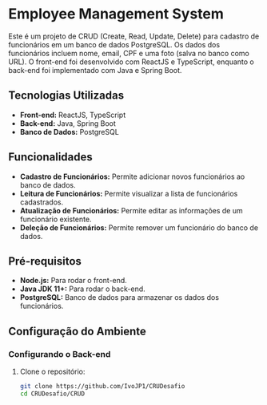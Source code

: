 # Employee Management System

Este é um projeto de CRUD (Create, Read, Update, Delete) para cadastro de funcionários em um banco de dados PostgreSQL. Os dados dos funcionários incluem nome, email, CPF e uma foto (salva no banco como URL). O front-end foi desenvolvido com ReactJS e TypeScript, enquanto o back-end foi implementado com Java e Spring Boot.

## Tecnologias Utilizadas

- **Front-end:** ReactJS, TypeScript
- **Back-end:** Java, Spring Boot
- **Banco de Dados:** PostgreSQL

## Funcionalidades

- **Cadastro de Funcionários:** Permite adicionar novos funcionários ao banco de dados.
- **Leitura de Funcionários:** Permite visualizar a lista de funcionários cadastrados.
- **Atualização de Funcionários:** Permite editar as informações de um funcionário existente.
- **Deleção de Funcionários:** Permite remover um funcionário do banco de dados.

## Pré-requisitos

- **Node.js:** Para rodar o front-end.
- **Java JDK 11+:** Para rodar o back-end.
- **PostgreSQL:** Banco de dados para armazenar os dados dos funcionários.

## Configuração do Ambiente

### Configurando o Back-end

1. Clone o repositório:
   ```sh
   git clone https://github.com/IvoJP1/CRUDesafio
   cd CRUDesafio/CRUD
